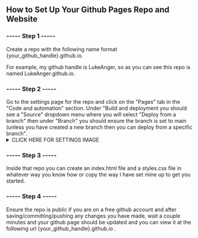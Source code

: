 
  <h2> How to Set Up Your Github Pages Repo and Website </h2>

  <h3>----- Step 1 -----</h3>
  Create a repo with the following name format {your_github_handle}.github.io.

  For example, my github handle is LukeAnger, so as you can see this repo is named LukeAnger.github.io.


  <h3>----- Step 2 -----</h3>
  Go to the settings page for the repo and click on the "Pages" tab in the "Code and automation" section. Under "Build and deployment you should see a "Source" dropdown menu where you will select "Deploy from a branch" then under "Branch" you should ensure the branch is set to main (unless you have created a new branch then you can deploy from a specific branch".


<details><summary>CLICK HERE FOR SETTINGS IMAGE</summary>

![settings](https://github.com/LukeAnger/LukeAnger.github.io/blob/main/assets/github_pages_settings.PNG?raw=true)

</details>

  <h3>----- Step 3 -----</h3>
  Inside that repo you can create an index.html file and a styles.css file in whatever way you know how or copy the way I have set mine up to get you started.

  <h3>----- Step 4 -----</h3>
  Ensure the repo is public if you are on a free github account and after saving/committing/pushing any changes you have made, wait a couple minutes and your github page should be updated and you can view it at the following url {your_github_handle}.github.io .